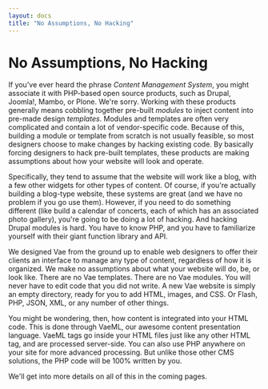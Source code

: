 ```yaml
---
layout: docs
title: "No Assumptions, No Hacking"
---
```


# No Assumptions, No Hacking

If you've ever heard the phrase *Content Management System*, you might
associate it with PHP-based open source products, such as Drupal,
Joomla!, Mambo, or Plone. We're sorry. Working with these products
generally means cobbling together pre-built *modules* to inject content
into pre-made design *templates*. Modules and templates are often very
complicated and contain a lot of vendor-specific code. Because of this,
building a module or template from scratch is not usually feasible, so
most designers choose to make changes by hacking existing code. By
basically forcing designers to hack pre-built templates, these products
are making assumptions about how your website will look and operate.

Specifically, they tend to assume that the website will work like a
blog, with a few other widgets for other types of content. Of course, if
you're actually building a blog-type website, these systems are great
(and we have no problem if you go use them). However, if you need to do
something different (like build a calendar of concerts, each of which
has an associated photo gallery), you're going to be doing a lot of
hacking. And hacking Drupal modules is hard. You have to know PHP, and
you have to familiarize yourself with their giant function library and
API.

We designed Vae from the ground up to enable web designers to offer
their clients an interface to manage any type of content, regardless of
how it is organized. We make no assumptions about what your website will
do, be, or look like. There are no Vae templates. There are no Vae
modules. You will never have to edit code that you did not write. A new
Vae website is simply an empty directory, ready for you to add HTML,
images, and CSS. Or Flash, PHP, JSON, XML, or any number of other
things.

You might be wondering, then, how content is integrated into your HTML
code. This is done through VaeML, our awesome content presentation
language. VaeML tags go inside your HTML files just like any other HTML
tag, and are processed server-side. You can also use PHP anywhere on
your site for more advanced processing. But unlike those other CMS
solutions, the PHP code will be 100% written by you.

We'll get into more details on all of this in the coming pages.
